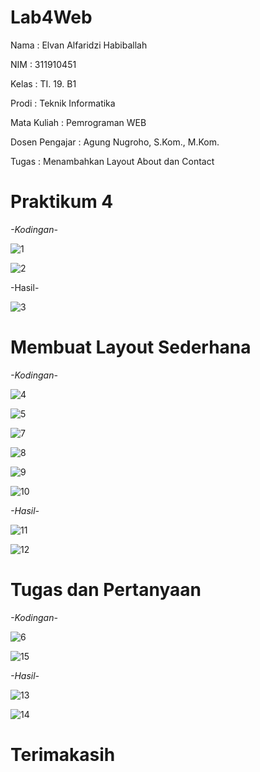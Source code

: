# Lab4Web

Nama       : Elvan Alfaridzi Habiballah

NIM        : 311910451

Kelas      : TI. 19. B1

Prodi      : Teknik Informatika

Mata Kuliah : Pemrograman WEB

Dosen Pengajar : Agung Nugroho, S.Kom., M.Kom.

Tugas : Menambahkan Layout About dan Contact

# Praktikum 4

*-Kodingan-*

![1](https://user-images.githubusercontent.com/82002182/115316560-c6ae8780-a1a3-11eb-9a33-f064801f2b9b.jpg)

![2](https://user-images.githubusercontent.com/82002182/115316588-ce6e2c00-a1a3-11eb-9bc0-37eff6f864f3.jpg)

-Hasil-

![3](https://user-images.githubusercontent.com/82002182/115316617-dc23b180-a1a3-11eb-9b64-77e7ce8a3d88.jpg)

# Membuat Layout Sederhana

*-Kodingan-*

![4](https://user-images.githubusercontent.com/82002182/115316691-083f3280-a1a4-11eb-88ec-0021b2b1fd96.jpg)

![5](https://user-images.githubusercontent.com/82002182/115316707-10976d80-a1a4-11eb-8993-2ae1b83d6083.jpg)

![7](https://user-images.githubusercontent.com/82002182/115316727-1bea9900-a1a4-11eb-8658-32926e62756e.jpg)

![8](https://user-images.githubusercontent.com/82002182/115316729-1f7e2000-a1a4-11eb-94eb-02c8d30d0966.jpg)

![9](https://user-images.githubusercontent.com/82002182/115316807-4b99a100-a1a4-11eb-9a71-894f377700a8.jpg)

![10](https://user-images.githubusercontent.com/82002182/115316897-826fb700-a1a4-11eb-82b5-68e258e4ad6d.jpg)

*-Hasil-*

![11](https://user-images.githubusercontent.com/82002182/115316937-93202d00-a1a4-11eb-9ac7-dd0215262ad1.jpg)

![12](https://user-images.githubusercontent.com/82002182/115316944-987d7780-a1a4-11eb-8125-918d6d9794de.jpg)

# Tugas dan Pertanyaan

*-Kodingan-*

![6](https://user-images.githubusercontent.com/82002182/115316988-b1862880-a1a4-11eb-9765-33dfd5dfd10a.jpg)

![15](https://user-images.githubusercontent.com/82002182/115317015-bea31780-a1a4-11eb-9c0f-812dd9e40263.jpg)

*-Hasil-*

![13](https://user-images.githubusercontent.com/82002182/115317093-e3978a80-a1a4-11eb-9e54-49ea03de60c2.jpg)

![14](https://user-images.githubusercontent.com/82002182/115317102-e7c3a800-a1a4-11eb-8509-a74b1c180fff.jpg)

# Terimakasih

